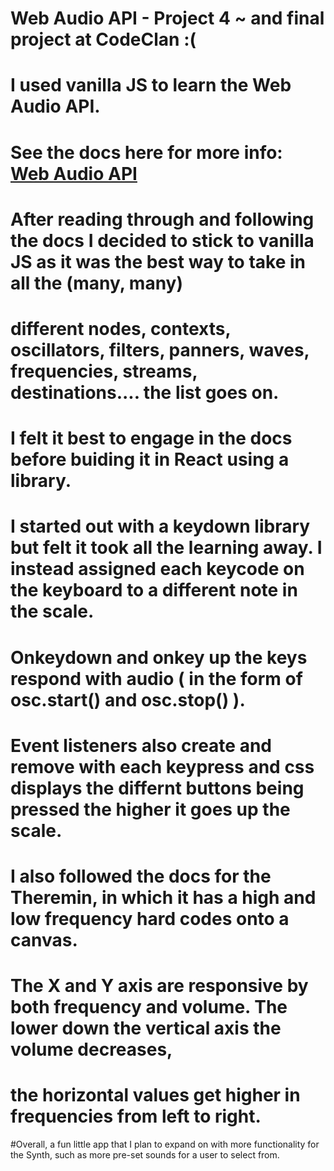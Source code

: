# Web Audio API - Project 4 ~ and final project at CodeClan :(

# I used vanilla JS to learn the Web Audio API.

# See the docs here for more info: <a href="https://developer.mozilla.org/en-US/docs/Web/API/Web_Audio_API#Data_analysis_and_visualisation">Web Audio API</a>

# After reading through and following the docs I decided to stick to vanilla JS as it was the best way to take in all the (many, many)
# different nodes, contexts, oscillators, filters, panners, waves, frequencies, streams, destinations.... the list goes on.
# I felt it best to engage in the docs before buiding it in React using a library.

# I started out with a keydown library but felt it took all the learning away. I instead assigned each keycode on the keyboard to a different note in the scale.
# Onkeydown and onkey up the keys respond with audio ( in the form of osc.start() and osc.stop() ).
# Event listeners also create and remove with each keypress and css displays the differnt buttons being pressed the higher it goes up the scale.

# I also followed the docs for the Theremin, in which it has a high and low frequency hard codes onto a canvas. 
# The X and Y axis are responsive by both frequency and volume. The lower down the vertical axis the volume decreases, 
# the horizontal values get higher in frequencies from left to right. 

#Overall, a fun little app that I plan to expand on with more functionality for the Synth, such as more pre-set sounds for a user to select from.

